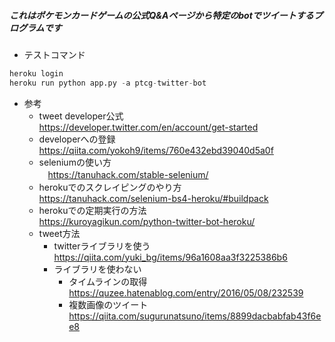 ##### これはポケモンカードゲームの公式Q&Aページから特定のbotでツイートするプログラムです
- テストコマンド
``` python
heroku login
heroku run python app.py -a ptcg-twitter-bot
```
- 参考
  - tweet developer公式   
    https://developer.twitter.com/en/account/get-started    
  - developerへの登録   
    https://qiita.com/yokoh9/items/760e432ebd39040d5a0f
  - seleniumの使い方    
  　https://tanuhack.com/stable-selenium/   
  - herokuでのスクレイピングのやり方   
    https://tanuhack.com/selenium-bs4-heroku/#buildpack
  - herokuでの定期実行の方法   
    https://kuroyagikun.com/python-twitter-bot-heroku/    
  - tweet方法   
    - twitterライブラリを使う   
      https://qiita.com/yuki_bg/items/96a1608aa3f3225386b6    
    - ライブラリを使わない    
      - タイムラインの取得   
        https://quzee.hatenablog.com/entry/2016/05/08/232539    
      - 複数画像のツイート   
        https://qiita.com/sugurunatsuno/items/8899dacbabfab43f6ee8    
